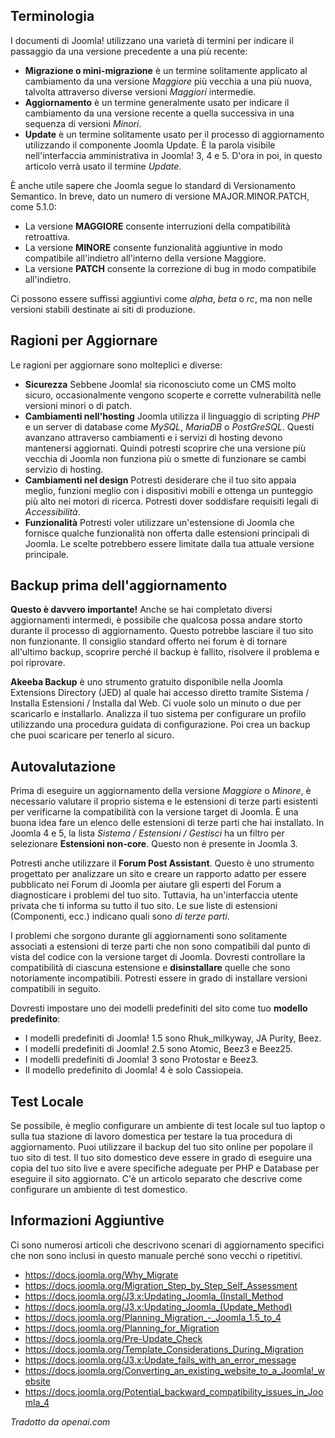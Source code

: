 <!-- Filename: jdocmanual?manual=user&heading=migration&filename=migration-basics.md / Display title: Fondamenti della Migrazione -->

## Terminologia

I documenti di Joomla! utilizzano una varietà di termini per indicare il passaggio da una versione precedente a una più recente:

* **Migrazione o mini-migrazione** è un termine solitamente applicato al cambiamento da una versione *Maggiore* più vecchia a una più nuova, talvolta attraverso diverse versioni *Maggiori* intermedie.
* **Aggiornamento** è un termine generalmente usato per indicare il cambiamento da una versione recente a quella successiva in una sequenza di versioni *Minori*.
* **Update** è un termine solitamente usato per il processo di aggiornamento utilizzando il componente Joomla Update. È la parola visibile nell'interfaccia amministrativa in Joomla! 3, 4 e 5. D'ora in poi, in questo articolo verrà usato il termine *Update*.

È anche utile sapere che Joomla segue lo standard di Versionamento Semantico. In breve, dato un numero di versione MAJOR.MINOR.PATCH, come 5.1.0:

* La versione **MAGGIORE** consente interruzioni della compatibilità retroattiva.
* La versione **MINORE** consente funzionalità aggiuntive in modo compatibile all'indietro all'interno della versione Maggiore.
* La versione **PATCH** consente la correzione di bug in modo compatibile all'indietro.

Ci possono essere suffissi aggiuntivi come *alpha*, *beta* o *rc*, ma non nelle versioni stabili destinate ai siti di produzione.

## Ragioni per Aggiornare

Le ragioni per aggiornare sono molteplici e diverse:

* **Sicurezza** Sebbene Joomla! sia riconosciuto come un CMS molto sicuro, occasionalmente vengono scoperte e corrette vulnerabilità nelle versioni minori o di patch.
* **Cambiamenti nell'hosting** Joomla utilizza il linguaggio di scripting *PHP* e un server di database come *MySQL*, *MariaDB* o *PostGreSQL*. Questi avanzano attraverso cambiamenti e i servizi di hosting devono mantenersi aggiornati. Quindi potresti scoprire che una versione più vecchia di Joomla non funziona più o smette di funzionare se cambi servizio di hosting.
* **Cambiamenti nel design** Potresti desiderare che il tuo sito appaia meglio, funzioni meglio con i dispositivi mobili e ottenga un punteggio più alto nei motori di ricerca. Potresti dover soddisfare requisiti legali di *Accessibilità*.
* **Funzionalità** Potresti voler utilizzare un'estensione di Joomla che fornisce qualche funzionalità non offerta dalle estensioni principali di Joomla. Le scelte potrebbero essere limitate dalla tua attuale versione principale.

## Backup prima dell'aggiornamento

**Questo è davvero importante!** Anche se hai completato diversi aggiornamenti intermedi, è possibile che qualcosa possa andare storto durante il processo di aggiornamento. Questo potrebbe lasciare il tuo sito non funzionante. Il consiglio standard offerto nei forum è di tornare all'ultimo backup, scoprire perché il backup è fallito, risolvere il problema e poi riprovare.

**Akeeba Backup** è uno strumento gratuito disponibile nella Joomla Extensions Directory (JED) al quale hai accesso diretto tramite Sistema / Installa Estensioni / Installa dal Web. Ci vuole solo un minuto o due per scaricarlo e installarlo. Analizza il tuo sistema per configurare un profilo utilizzando una procedura guidata di configurazione. Poi crea un backup che puoi scaricare per tenerlo al sicuro.

## Autovalutazione

Prima di eseguire un aggiornamento della versione *Maggiore* o *Minore*, è necessario valutare il proprio sistema e le estensioni di terze parti esistenti per verificarne la compatibilità con la versione target di Joomla. È una buona idea fare un elenco delle estensioni di terze parti che hai installato. In Joomla 4 e 5, la lista *Sistema / Estensioni / Gestisci* ha un filtro per selezionare **Estensioni non-core**. Questo non è presente in Joomla 3.

Potresti anche utilizzare il **Forum Post Assistant**. Questo è uno strumento progettato per analizzare un sito e creare un rapporto adatto per essere pubblicato nei Forum di Joomla per aiutare gli esperti del Forum a diagnosticare i problemi del tuo sito. Tuttavia, ha un'interfaccia utente privata che ti informa su tutto il tuo sito. Le sue liste di estensioni (Componenti, ecc.) indicano quali sono *di terze parti*.

I problemi che sorgono durante gli aggiornamenti sono solitamente associati a estensioni di terze parti che non sono compatibili dal punto di vista del codice con la versione target di Joomla. Dovresti controllare la compatibilità di ciascuna estensione e **disinstallare** quelle che sono notoriamente incompatibili. Potresti essere in grado di installare versioni compatibili in seguito.

Dovresti impostare uno dei modelli predefiniti del sito come tuo **modello predefinito**:

* I modelli predefiniti di Joomla! 1.5 sono Rhuk_milkyway, JA Purity, Beez.
* I modelli predefiniti di Joomla! 2.5 sono Atomic, Beez3 e Beez25.
* I modelli predefiniti di Joomla! 3 sono Protostar e Beez3.
* Il modello predefinito di Joomla! 4 è solo Cassiopeia.

## Test Locale

Se possibile, è meglio configurare un ambiente di test locale sul tuo laptop o sulla tua stazione di lavoro domestica per testare la tua procedura di aggiornamento. Puoi utilizzare il backup del tuo sito online per popolare il tuo sito di test. Il tuo sito domestico deve essere in grado di eseguire una copia del tuo sito live e avere specifiche adeguate per PHP e Database per eseguire il sito aggiornato. C'è un articolo separato che descrive come configurare un ambiente di test domestico.

## Informazioni Aggiuntive

Ci sono numerosi articoli che descrivono scenari di aggiornamento specifici che non sono inclusi in questo manuale perché sono vecchi o ripetitivi.

* https://docs.joomla.org/Why_Migrate
* https://docs.joomla.org/Migration_Step_by_Step_Self_Assessment
* https://docs.joomla.org/J3.x:Updating_Joomla_(Install_Method
* https://docs.joomla.org/J3.x:Updating_Joomla_(Update_Method)
* https://docs.joomla.org/Planning_Migration_-_Joomla_1.5_to_4
* https://docs.joomla.org/Planning_for_Migration
* https://docs.joomla.org/Pre-Update_Check
* https://docs.joomla.org/Template_Considerations_During_Migration
* https://docs.joomla.org/J3.x:Update_fails_with_an_error_message
* https://docs.joomla.org/Converting_an_existing_website_to_a_Joomla!_website
* https://docs.joomla.org/Potential_backward_compatibility_issues_in_Joomla_4

*Tradotto da openai.com*

